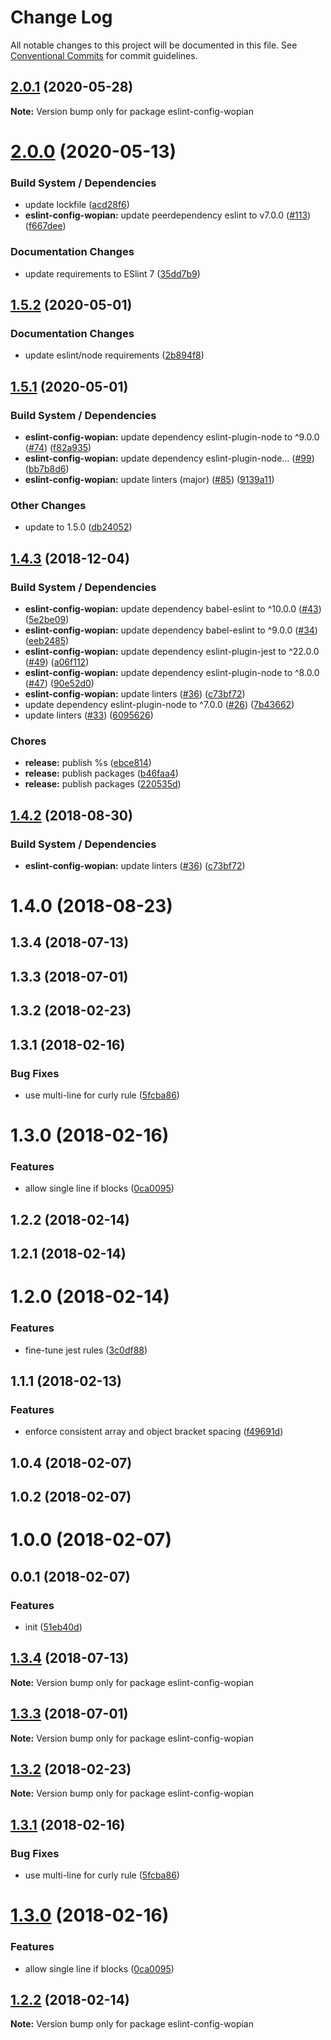 # Change Log

All notable changes to this project will be documented in this file.
See [Conventional Commits](https://conventionalcommits.org) for commit guidelines.

## [2.0.1](https://github.com/wopian/eslint-config-wopian/tree/master/packages/eslint-config-wopian/compare/v2.0.0...v2.0.1) (2020-05-28)

**Note:** Version bump only for package eslint-config-wopian





# [2.0.0](https://github.com/wopian/eslint-config-wopian/tree/master/packages/eslint-config-wopian/compare/v1.5.2...v2.0.0) (2020-05-13)


### Build System / Dependencies

* update lockfile ([acd28f6](https://github.com/wopian/eslint-config-wopian/tree/master/packages/eslint-config-wopian/commit/acd28f6))
* **eslint-config-wopian:** update peerdependency eslint to v7.0.0 ([#113](https://github.com/wopian/eslint-config-wopian/tree/master/packages/eslint-config-wopian/issues/113)) ([f667dee](https://github.com/wopian/eslint-config-wopian/tree/master/packages/eslint-config-wopian/commit/f667dee))


### Documentation Changes

* update requirements to ESlint 7 ([35dd7b9](https://github.com/wopian/eslint-config-wopian/tree/master/packages/eslint-config-wopian/commit/35dd7b9))





## [1.5.2](https://github.com/wopian/eslint-config-wopian/tree/master/packages/eslint-config-wopian/compare/v1.5.1...v1.5.2) (2020-05-01)


### Documentation Changes

* update eslint/node requirements ([2b894f8](https://github.com/wopian/eslint-config-wopian/tree/master/packages/eslint-config-wopian/commit/2b894f8))





## [1.5.1](https://github.com/wopian/eslint-config-wopian/tree/master/packages/eslint-config-wopian/compare/v1.4.3...v1.5.1) (2020-05-01)


### Build System / Dependencies

* **eslint-config-wopian:** update dependency eslint-plugin-node to ^9.0.0 ([#74](https://github.com/wopian/eslint-config-wopian/tree/master/packages/eslint-config-wopian/issues/74)) ([f82a935](https://github.com/wopian/eslint-config-wopian/tree/master/packages/eslint-config-wopian/commit/f82a935))
* **eslint-config-wopian:** update dependency eslint-plugin-node… ([#99](https://github.com/wopian/eslint-config-wopian/tree/master/packages/eslint-config-wopian/issues/99)) ([bb7b8d6](https://github.com/wopian/eslint-config-wopian/tree/master/packages/eslint-config-wopian/commit/bb7b8d6))
* **eslint-config-wopian:** update linters (major) ([#85](https://github.com/wopian/eslint-config-wopian/tree/master/packages/eslint-config-wopian/issues/85)) ([9139a11](https://github.com/wopian/eslint-config-wopian/tree/master/packages/eslint-config-wopian/commit/9139a11))


### Other Changes

* update to 1.5.0 ([db24052](https://github.com/wopian/eslint-config-wopian/tree/master/packages/eslint-config-wopian/commit/db24052))





## [1.4.3](https://github.com/wopian/eslint-config-wopian/tree/master/packages/eslint-config-wopian/compare/v1.3.4...v1.4.3) (2018-12-04)


### Build System / Dependencies

* **eslint-config-wopian:** update dependency babel-eslint to ^10.0.0 ([#43](https://github.com/wopian/eslint-config-wopian/tree/master/packages/eslint-config-wopian/issues/43)) ([5e2be09](https://github.com/wopian/eslint-config-wopian/tree/master/packages/eslint-config-wopian/commit/5e2be09))
* **eslint-config-wopian:** update dependency babel-eslint to ^9.0.0 ([#34](https://github.com/wopian/eslint-config-wopian/tree/master/packages/eslint-config-wopian/issues/34)) ([eeb2485](https://github.com/wopian/eslint-config-wopian/tree/master/packages/eslint-config-wopian/commit/eeb2485))
* **eslint-config-wopian:** update dependency eslint-plugin-jest to ^22.0.0 ([#49](https://github.com/wopian/eslint-config-wopian/tree/master/packages/eslint-config-wopian/issues/49)) ([a06f112](https://github.com/wopian/eslint-config-wopian/tree/master/packages/eslint-config-wopian/commit/a06f112))
* **eslint-config-wopian:** update dependency eslint-plugin-node to ^8.0.0 ([#47](https://github.com/wopian/eslint-config-wopian/tree/master/packages/eslint-config-wopian/issues/47)) ([90e52d0](https://github.com/wopian/eslint-config-wopian/tree/master/packages/eslint-config-wopian/commit/90e52d0))
* **eslint-config-wopian:** update linters ([#36](https://github.com/wopian/eslint-config-wopian/tree/master/packages/eslint-config-wopian/issues/36)) ([c73bf72](https://github.com/wopian/eslint-config-wopian/tree/master/packages/eslint-config-wopian/commit/c73bf72))
* update dependency eslint-plugin-node to ^7.0.0 ([#26](https://github.com/wopian/eslint-config-wopian/tree/master/packages/eslint-config-wopian/issues/26)) ([7b43662](https://github.com/wopian/eslint-config-wopian/tree/master/packages/eslint-config-wopian/commit/7b43662))
* update linters ([#33](https://github.com/wopian/eslint-config-wopian/tree/master/packages/eslint-config-wopian/issues/33)) ([6095626](https://github.com/wopian/eslint-config-wopian/tree/master/packages/eslint-config-wopian/commit/6095626))


### Chores

* **release:** publish %s ([ebce814](https://github.com/wopian/eslint-config-wopian/tree/master/packages/eslint-config-wopian/commit/ebce814))
* **release:** publish packages ([b46faa4](https://github.com/wopian/eslint-config-wopian/tree/master/packages/eslint-config-wopian/commit/b46faa4))
* **release:** publish packages ([220535d](https://github.com/wopian/eslint-config-wopian/tree/master/packages/eslint-config-wopian/commit/220535d))






## [1.4.2](https://github.com/wopian/eslint-config-wopian/tree/master/packages/eslint-config-wopian/compare/eslint-config-wopian@1.4.1...eslint-config-wopian@1.4.2) (2018-08-30)


### Build System / Dependencies

* **eslint-config-wopian:** update linters ([#36](https://github.com/wopian/eslint-config-wopian/tree/master/packages/eslint-config-wopian/issues/36)) ([c73bf72](https://github.com/wopian/eslint-config-wopian/tree/master/packages/eslint-config-wopian/commit/c73bf72))





<a name="1.4.0"></a>
# 1.4.0 (2018-08-23)



<a name="1.3.4"></a>
## 1.3.4 (2018-07-13)



<a name="1.3.3"></a>
## 1.3.3 (2018-07-01)



<a name="1.3.2"></a>
## 1.3.2 (2018-02-23)



<a name="1.3.1"></a>
## 1.3.1 (2018-02-16)


### Bug Fixes

* use multi-line for curly rule ([5fcba86](https://github.com/wopian/eslint-config-wopian/tree/master/packages/eslint-config-wopian/commit/5fcba86))



<a name="1.3.0"></a>
# 1.3.0 (2018-02-16)


### Features

* allow single line if blocks ([0ca0095](https://github.com/wopian/eslint-config-wopian/tree/master/packages/eslint-config-wopian/commit/0ca0095))



<a name="1.2.2"></a>
## 1.2.2 (2018-02-14)



<a name="1.2.1"></a>
## 1.2.1 (2018-02-14)



<a name="1.2.0"></a>
# 1.2.0 (2018-02-14)


### Features

* fine-tune jest rules ([3c0df88](https://github.com/wopian/eslint-config-wopian/tree/master/packages/eslint-config-wopian/commit/3c0df88))



<a name="1.1.1"></a>
## 1.1.1 (2018-02-13)


### Features

* enforce consistent array and object bracket spacing ([f49691d](https://github.com/wopian/eslint-config-wopian/tree/master/packages/eslint-config-wopian/commit/f49691d))



<a name="1.0.4"></a>
## 1.0.4 (2018-02-07)



<a name="1.0.2"></a>
## 1.0.2 (2018-02-07)



<a name="1.0.0"></a>
# 1.0.0 (2018-02-07)



<a name="0.0.1"></a>
## 0.0.1 (2018-02-07)


### Features

* init ([51eb40d](https://github.com/wopian/eslint-config-wopian/tree/master/packages/eslint-config-wopian/commit/51eb40d))





<a name="1.3.4"></a>
## [1.3.4](https://github.com/wopian/eslint-config-wopian/tree/master/packages/eslint-config-wopian/compare/v1.3.3...v1.3.4) (2018-07-13)




**Note:** Version bump only for package eslint-config-wopian

<a name="1.3.3"></a>
## [1.3.3](https://github.com/wopian/eslint-config-wopian/tree/master/packages/eslint-config-wopian/compare/v1.3.2...v1.3.3) (2018-07-01)




**Note:** Version bump only for package eslint-config-wopian

<a name="1.3.2"></a>
## [1.3.2](https://github.com/wopian/eslint-config-wopian/tree/master/packages/eslint-config-wopian/compare/v1.3.1...v1.3.2) (2018-02-23)




**Note:** Version bump only for package eslint-config-wopian

<a name="1.3.1"></a>
## [1.3.1](https://github.com/wopian/eslint-config-wopian/tree/master/packages/eslint-config-wopian/compare/v1.3.0...v1.3.1) (2018-02-16)


### Bug Fixes

* use multi-line for curly rule ([5fcba86](https://github.com/wopian/eslint-config-wopian/tree/master/packages/eslint-config-wopian/commit/5fcba86))




<a name="1.3.0"></a>
# [1.3.0](https://github.com/wopian/eslint-config-wopian/tree/master/packages/eslint-config-wopian/compare/v1.2.2...v1.3.0) (2018-02-16)


### Features

* allow single line if blocks ([0ca0095](https://github.com/wopian/eslint-config-wopian/tree/master/packages/eslint-config-wopian/commit/0ca0095))




<a name="1.2.2"></a>
## [1.2.2](https://github.com/wopian/eslint-config-wopian/tree/master/packages/eslint-config-wopian/compare/v1.2.1...v1.2.2) (2018-02-14)




**Note:** Version bump only for package eslint-config-wopian
